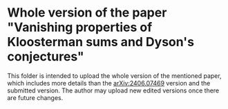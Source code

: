 # Whole version of the paper "Vanishing properties of Kloosterman sums and Dyson's conjectures"

This folder is intended to upload the whole version of the mentioned paper, which includes more details than the [arXiv:2406.07469](https://arxiv.org/abs/2406.07469) version and the submitted version. The author may upload new edited versions once there are future changes. 
